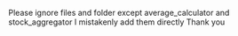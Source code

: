 Please ignore files and folder except average_calculator and stock_aggregator 
I mistakenly add them directly
Thank you
